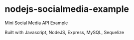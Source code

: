 # nodejs-socialmedia-example
Mini Social Media API Example

Built with Javascript, NodeJS, Express, MySQL, Sequelize